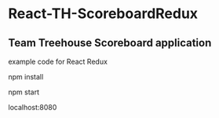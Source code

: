 # React-TH-ScoreboardRedux

## Team Treehouse Scoreboard application

example code for React Redux



npm install

npm start

localhost:8080




